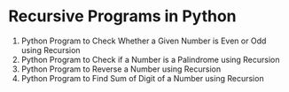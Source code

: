 # Recursive Programs in Python

1. Python Program to Check Whether a Given Number is Even or Odd using Recursion
2. Python Program to Check if a Number is a Palindrome using Recursion
3. Python Program to Reverse a Number using Recursion
4. Python Program to Find Sum of Digit of a Number using Recursion
